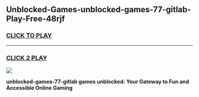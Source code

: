 
## Unblocked-Games-unblocked-games-77-gitlab-Play-Free-48rjf
<h3>
<a href="https://premium76.site?title=unblocked-games-77-gitlab&ref=18A1">CLICK TO PLAY</a></h3>
<hr>

<h3>
<a href="https://premium76.site?title=unblocked-games-77-gitlab&ref=18A1">CLICK 2 PLAY</a>
  
</h3>

<a href="https://premium76.site?title=unblocked-games-77-gitlab&ref=18A1"><img src="https://clearcache.store/games.png"></a>


**unblocked-games-77-gitlab games unblocked: Your Gateway to Fun and Accessible Online Gaming**
